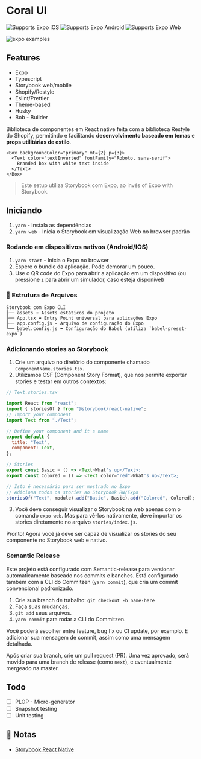 # Coral UI

<p>
  <!-- iOS -->
  <img alt="Supports Expo iOS" longdesc="Supports Expo iOS" src="https://img.shields.io/badge/iOS-4630EB.svg?style=flat-square&logo=APPLE&labelColor=999999&logoColor=fff" />
  <!-- Android -->
  <img alt="Supports Expo Android" longdesc="Supports Expo Android" src="https://img.shields.io/badge/Android-4630EB.svg?style=flat-square&logo=ANDROID&labelColor=A4C639&logoColor=fff" />
  <!-- Web -->
  <img alt="Supports Expo Web" longdesc="Supports Expo Web" src="https://img.shields.io/badge/web-4630EB.svg?style=flat-square&logo=GOOGLE-CHROME&labelColor=4285F4&logoColor=fff" />
</p>

<img alt="expo examples" src="https://i.imgur.com/j253BeR.png">

## Features

- Expo
- Typescript
- Storybook web/mobile
- Shopify/Restyle
- Eslint/Prettier
- Theme-based
- Husky
- Bob - Builder

Biblioteca de componentes em React native feita com a biblioteca Restyle do Shopify, permitindo e facilitando **desenvolvimento baseado em temas** e **props utilitárias de estilo**.

```
<Box backgroundColor="primary" mt={2} p={3}>
  <Text color="textInverted" fontFamily="Roboto, sans-serif">
    Branded box with white text inside
  </Text>
</Box>
```

> Este setup utiliza Storybook com Expo, ao invés of Expo with Storybook.

## Iniciando

1. `yarn` - Instala as dependências
1. `yarn web` - Inicia o Storybook em visualização Web no browser padrão

### Rodando em dispositivos nativos (Android/IOS)

1. `yarn start` - Inicia o Expo no browser
1. Espere o bundle da aplicação. Pode demorar um pouco.
1. Use o QR code do Expo para abrir a aplicação em um dispositivo (ou pressione `i` para abrir um simulador, caso esteja disponível)

### 📁 Estrutura de Arquivos

```
Storybook com Expo CLI
├── assets ➡️ Assets estáticos do projeto
├── App.tsx ➡️ Entry Point universal para aplicações Expo
├── app.config.js ➡️ Arquivo de configuração do Expo
└── babel.config.js ➡️ Configuração do Babel (utiliza `babel-preset-expo`)
```

### Adicionando stories ao Storybook

1. Crie um arquivo no diretório do componente chamado `ComponentName.stories.tsx`.
2. Utilizamos CSF (Component Story Format), que nos permite exportar stories e testar em outros contextos:

```js
// Text.stories.tsx

import React from "react";
import { storiesOf } from "@storybook/react-native";
// Import your component
import Text from "./Text";

// Define your component and it's name
export default {
  title: "Text",
  component: Text,
};

// Stories
export const Basic = () => <Text>What's up</Text>;
export const Colored = () => <Text color="red">What's up</Text>;

// Isto é necessário para ser mostrado no Expo
// Adiciona todos os stories ao Storybook RN/Expo
storiesOf("Text", module).add("Basic", Basic).add("Colored", Colored);

```

3. Você deve conseguir visualizar o Storybook na web apenas com o comando `expo web`. Mas para vê-los nativamente, deve importar os stories diretamente no arquivo `stories/index.js`.

Pronto! Agora você já deve ser capaz de visualizar os stories do seu componente no Storybook web e nativo.

### Semantic Release

Este projeto está configurado com Semantic-release para versionar automaticamente baseado nos commits e banches. Está configurado também com a CLI do Commitzen (`yarn commit`), que cria um commit convencional padronizado.

1. Crie sua branch de trabalho: `git checkout -b name-here`
2. Faça suas mudanças.
3. `git add` seus arquivos.
4. `yarn commit` para rodar a CLI do Commitzen.

Você poderá escolher entre feature, bug fix ou CI update, por exemplo. E adicionar sua mensagem de commit, assim como uma mensagem detalhada.

Após criar sua branch, crie um pull request (PR). Uma vez aprovado, será movido para uma branch de release (como `next`), e eventualmente mergeado na master.
## Todo

- [ ] PLOP - Micro-generator
- [ ] Snapshot testing
- [ ] Unit testing

## 📝 Notas

- [Storybook React Native](https://storybook.js.org/docs/guides/guide-react-native/)
